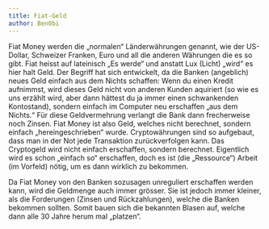 ```yaml
---
title: Fiat-Geld
author: Ben0bi
---
```

Fiat Money werden die „normalen“ Länderwährungen genannt, wie der US-Dollar, Schweizer Franken, Euro und all die anderen Währungen die es so gibt. Fiat heisst auf lateinisch „Es werde“ und anstatt Lux (Licht) „wird“ es hier halt Geld. Der Begriff hat sich entwickelt, da die Banken (angeblich) neues Geld einfach aus dem Nichts schaffen: Wenn du einen Kredit aufnimmst, wird dieses Geld nicht von anderen Kunden aquiriert (so wie es uns erzählt wird, aber dann hättest du ja immer einen schwankenden Kontostand), sondern einfach im Computer neu erschaffen „aus dem Nichts.“ Für diese Geldvermehrung verlangt die Bank dann frecherweise noch Zinsen. Fiat Money ist also Geld, welches nicht berechnet, sondern einfach „hereingeschrieben“ wurde. Cryptowährungen sind so aufgebaut, dass man in der Not jede Transaktion zurückverfolgen kann. Das Cryptogeld wird nicht einfach erschaffen, sondern berechnet. Eigentlich wird es schon „einfach so“ erschaffen, doch es ist (die „Ressource“) Arbeit (im Vorfeld) nötig, um es dann wirklich zu bekommen.

Da Fiat Money von den Banken sozusagen unreguliert erschaffen werden kann, wird die Geldmenge auch immer grösser. Sie ist jedoch immer kleiner, als die Forderungen (Zinsen und Rückzahlungen), welche die Banken bekommen sollten. Somit bauen sich die bekannten Blasen auf, welche dann alle 30 Jahre herum mal „platzen“.
